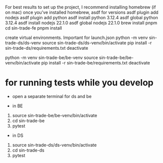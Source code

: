 For best results to set up the project, I recommend installing 
homebrew (if on mac)
once you've installed homebrew, asdf for versions
asdf plugin add nodejs
asdf plugin add python
asdf install python 3.12.4
asdf global python 3.12.4
asdf install nodejs 22.1.0
asdf global nodejs 22.1.0
brew install pnpm
cd sin-trade-fe
pnpm install

create virtual environments. Important for launch.json
python -m venv sin-trade-ds/ds-venv
source sin-trade-ds/ds-venv/bin/activate
pip install -r sin-trade-ds/requirements.txt
deactivate

python -m venv sin-trade-be/be-venv
source sin-trade-be/be-venv/bin/activate
pip install -r sin-trade-be/requirements.txt
deactivate

# for running tests while you develop

- open a separate terminal for ds and be

- in BE
1. source sin-trade-be/be-venv/bin/activate
2. cd sin-trade-be
3. pytest

- in DS
1. source sin-trade-ds/ds-venv/bin/activate
2. cd sin-trade-ds
3. pytest



